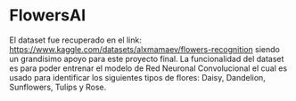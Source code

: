 # FlowersAI
El dataset fue recuperado en el link: https://www.kaggle.com/datasets/alxmamaev/flowers-recognition siendo un grandisimo apoyo para este proyecto final.
La funcionalidad del dataset es para poder entrenar el modelo de Red Neuronal Convolucional el cual es usado para identificar los siguientes tipos de flores: Daisy, Dandelion, Sunflowers, Tulips y Rose.
